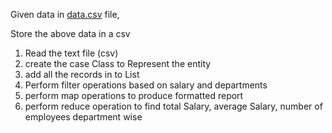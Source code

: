 Given data in [data.csv](./day5/data.csv) file,


Store the above data in a csv

1. Read the text file (csv) 
2. create the case Class to Represent the entity
3. add all the records in to List
4. Perform filter operations based on salary and departments
5. perform map operations to produce formatted report
6. perform reduce operation to find total Salary, average Salary, number of employees department wise